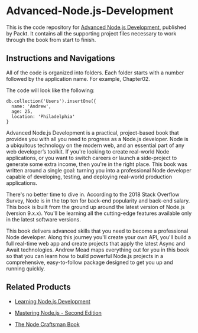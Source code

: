 # Advanced-Node.js-Development
This is the code repository for [Advanced Node.js Development](https://www.packtpub.com/web-development/advanced-nodejs-development?utm_source=github&utm_medium=repository&utm_campaign=9781788393935), published by Packt. It contains all the supporting project files necessary to work through the book from start to finish.
## Instructions and Navigations
All of the code is organized into folders. Each folder starts with a number followed by the application name. For example, Chapter02.



The code will look like the following:
```
db.collection('Users').insertOne({
  name: 'Andrew',
  age: 25,
  location: 'Philadelphia'
}
```

Advanced Node.js Development is a practical, project-based book that provides you with all you need to progress as a Node.js developer. Node is a ubiquitous technology on the modern web, and an essential part of any web developer’s toolkit. If you're looking to create real-world Node applications, or you want to switch careers or launch a side-project to generate some extra income, then you're in the right place. This book was written around a single goal: turning you into a professional Node developer capable of developing, testing, and deploying real-world production applications.

There's no better time to dive in. According to the 2018 Stack Overflow Survey, Node is in the top ten for back-end popularity and back-end salary. This book is built from the ground up around the latest version of Node.js (version 9.x.x). You'll be learning all the cutting-edge features available only in the latest software versions.

This book delivers advanced skills that you need to become a professional Node developer. Along this journey you'll create your own API, you'll build a full real-time web app and create projects that apply the latest Async and Await technologies. Andrew Mead maps everything out for you in this book so that you can learn how to build powerful Node.js projects in a comprehensive, easy-to-follow package designed to get you up and running quickly.

## Related Products
* [Learning Node.js Development](https://www.packtpub.com/web-development/learning-nodejs-development?utm_source=github&utm_medium=repository&utm_campaign=9781788395540)

* [Mastering Node.js - Second Edition](https://www.packtpub.com/web-development/mastering-nodejs-second-edition?utm_source=github&utm_medium=repository&utm_campaign=9781785888960)

* [The Node Craftsman Book](https://www.packtpub.com/web-development/node-craftsman-book?utm_source=github&utm_medium=repository&utm_campaign=9781787128149)
